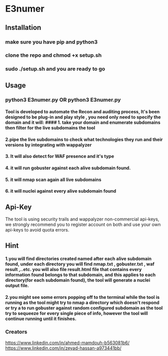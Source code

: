 # E3numer
## Installation
### make sure you have pip and python3
### clone the repo and chmod +x setup.sh
### sudo ./setup.sh and you are ready to go

## Usage 
### python3 E3numer.py  OR python3 E3numer.py

#### Tool is developed to automate the Recon and auditing process, It's been designed to be plug-in and play style , you need only need to specify the domain and it will: #### 1. take your domain and enumerate subdomains then filter for the live subdomains the tool 
#### 2.pipe the live subdomains to check what technologies they run and their versions by integrating with wappalyzer 
#### 3. It will also detect for WAF presence and it's type 
#### 4. it will run gobuster against each alive subdomain found.
#### 5. it will nmap scan again all live subdomains
#### 6. it will nuclei against every alive subdomain found

## Api-Key
The tool is using security trails and wappalyzer non-commercial api-keys, we strongly recommend you to register account on both and use your own api-keys to avoid quota errors.

## Hint
#### 1.you will find directories created named after each alive subdomain found, under each directory you will find nmap.txt , gobuster.txt , waf result ,..etc. you will also file result.html file that contains every information found belongs to that subdomain, and this applies to each directory(for each subdomain found), the tool will generate a nuclei output file.
#### 2.you might see some errors popping off to the terminal while the tool is running as the tool might try to nmap a directory which doesn't respond or try a to run gobuster against random configured subdomain as the tool try to sequeeze for every single piece of info, however the tool will continue running until it finishes.

### Creators
https://www.linkedin.com/in/ahmed-mamdouh-b563081b6/ 
https://www.linkedin.com/in/zeyad-hassan-a973441bb/

